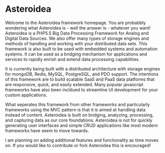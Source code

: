Asteroidea
==========
Welcome to the Asteroidea framework homepage.  You are probabbly wondering what Asteroidea is - well the answer is - whatever you want! Asteroidea is a PHP5.5 Big Data Processing Framework for Analog and Digital Data Sources.  We also offer many types of storage engines and methods of handling and working with your distributed data sets.  This framework is also built to be used with embedded systems and automation systems.  It can be used as a bridging mechanism for applications and services to rapidly enrish and extend data processing capabilities.

It is currently being built with a distributed architecture with storage engines for mongoDB, Redis, MySQL, PostgreSQL, and PDO support.  The intentions of this framework are to build scalable SaaS and PaaS data platforms that are responsive, quick, and easily extended.  Many popular javascript frameworks have also been incldued to streamline UI development for your custom applications.

What seperates this framework from other frameworks and particularly frameworks using the MVC pattern is that it is aimed at handling data instead of content.  Asteroidea is built on bridging, analyzing, processing, and capturing data as our core foundations.  Asteroidea is not for quickly generating user interfaces and simple CRUD applications like most modern frameworks have seem to move towards.

I am planning on adding additional features and functionality as time moves on.  If you would like to contribute or fork Asteroidea this is encouraged!
